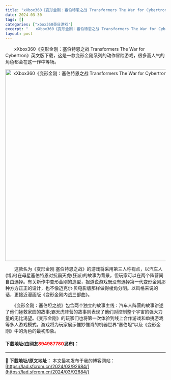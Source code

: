 ```yaml
---
title: "xXbox360《变形金刚：塞伯特恩之战 Transformers The War for Cybertron》英文版下载"
date: 2024-03-30
tags: []
categories: ["xbox360英日游戏"]
excerpt: "　　xXbox360《变形金刚：塞伯特恩之战 Transformers The War for Cybertron》英文版下载，这是一款变形金刚系列的动作冒险游戏，很多高人气的角色都会在这一作中等场。 　　这款名为《变形金刚 塞伯特恩之战》的游戏将采用第三人称视点，以汽车人(博派)在母星塞伯特恩对抗&hellip;"
layout: post
---
```


 <p>　　xXbox360《变形金刚：塞伯特恩之战 Transformers The War for Cybertron》英文版下载，这是一款变形金刚系列的动作冒险游戏，很多高人气的角色都会在这一作中等场。</p> <p align="center"><img align="" border="0" src="https://lad.sfcrom.cn/wp-content/uploads/2024/03/20240330_6607d997542cd.webp" width="600" alt="xXbox360《变形金刚：塞伯特恩之战 Transformers The War for Cybertron》英文版下载" /></p> <p>　　这款名为《变形金刚 塞伯特恩之战》的游戏将采用第三人称视点，以汽车人(博派)在母星塞伯特恩对抗霸天虎(狂派)的故事为背景，但玩家可以在两个阵营间自由选择。有关新作中变形金刚的造型，报道说游戏既没有选择第一代变形金刚那种方方正正的设计，也不像迈克尔&middot;贝电影版那样做得棱角分明。以风格来说的话，更接近漫画版《变形金刚内战三部曲》。</p> <p>　　《变形金刚：塞伯坦之战》包含两个独立的故事主线：汽车人阵营的故事讲述了他们拯救家园的故事;霸天虎阵营的故事则表现了他们对控制整个宇宙的强大力量的无比渴望。《变形金刚》的玩家们也将第一次体验到线上合作游戏和单挑游戏等多人游戏模式。游戏将为玩家展示惟妙惟肖的机器世界&ldquo;塞伯坦&rdquo;以及《变形金刚》中的角色的最初形象。</p> <p><h4>下载地址(由网友<font color="red">894987780</font>发布)：</h4></p> 

---
📖 **下载地址/原文地址：** 本文最初发布于我的博客网站：[https://lad.sfcrom.cn/2024/03/92684/](https://lad.sfcrom.cn/2024/03/92684/)
